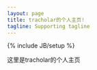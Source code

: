 ```yaml
---
layout: page
title: tracholar的个人主页!
tagline: Supporting tagline
---
```

{% include JB/setup %}

这里是tracholar的个人主页